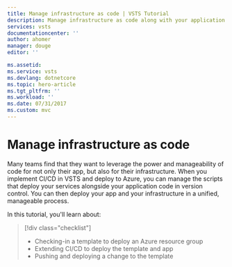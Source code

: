 ```yaml
---
title: Manage infrastructure as code | VSTS Tutorial
description: Manage infrastructure as code along with your application code
services: vsts
documentationcenter: ''
author: ahomer
manager: douge
editor: ''

ms.assetid:
ms.service: vsts
ms.devlang: dotnetcore
ms.topic: hero-article
ms.tgt_pltfrm: ''
ms.workload: ''
ms.date: 07/31/2017
ms.custom: mvc
---
```


# Manage infrastructure as code

Many teams find that they want to leverage the power and manageability of code for not only their app,
but also for their infrastructure. When you implement CI/CD in VSTS and deploy to Azure, you can manage
the scripts that deploy your services alongside your application code in version control.
You can then deploy your app and your infrastructure in a unified, manageable process.

In this tutorial, you'll learn about:

> [!div class="checklist"]
> * Checking-in a template to deploy an Azure resource group
> * Extending CI/CD to deploy the template and app
> * Pushing and deploying a change to the template
